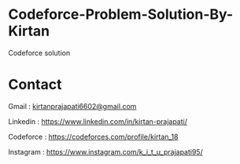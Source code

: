# Codeforce-Problem-Solution-By-Kirtan

 Codeforce solution
# Contact
Gmail : kirtanprajapati6602@gmail.com

Linkedin : https://www.linkedin.com/in/kirtan-prajapati/

Codeforce : https://codeforces.com/profile/kirtan_18

Instagram : https://www.instagram.com/k_i_t_u_prajapati95/
